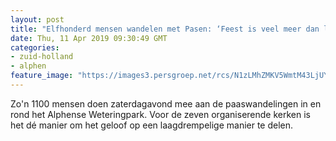 ```yaml
---
layout: post
title: "Elfhonderd mensen wandelen met Pasen: ‘Feest is veel meer dan lekker eten’"
date: Thu, 11 Apr 2019 09:30:49 GMT
categories: 
- zuid-holland 
- alphen 
feature_image: "https://images3.persgroep.net/rcs/N1zLMhZMKV5WmtM43LjUYTuVme0/diocontent/145231700/_fitwidth/400/?appId=21791a8992982cd8da851550a453bd7f&quality=0.7"
---
```


Zo'n 1100 mensen doen zaterdagavond mee aan de paaswandelingen in en rond het Alphense Weteringpark. Voor de zeven organiserende kerken is het dé manier om het geloof op een laagdrempelige manier te delen.
